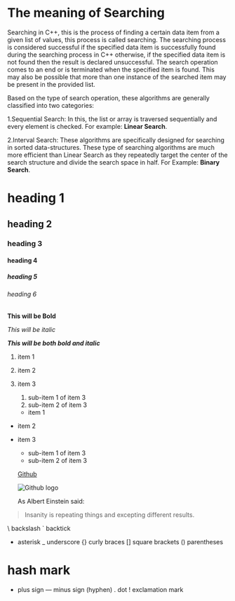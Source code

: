 # The meaning of Searching

Searching in C++, this is the process of finding a certain data item from a given list of values, this process is called searching. The searching process is considered successful if the specified data item is successfully found during the searching process in C++ otherwise, if the specified data item is not found then the result is declared unsuccessful. The search operation comes to an end or is terminated when the specified item is found. This may also be possible that more than one instance of the searched item may be present in the provided list.

Based on the type of search operation, these algorithms are generally classified into two categories:

1.Sequential Search: In this, the list or array is traversed sequentially and every element is checked. For example: **Linear Search**.

2.Interval Search: These algorithms are specifically designed for searching in sorted data-structures. These type of searching algorithms are much more efficient than Linear Search as they repeatedly target the center of the search structure and divide the search space in half. For Example: **Binary Search**.





# heading 1
## heading 2
### heading 3
#### heading 4
##### heading 5
###### heading 6

**This will be Bold**

*This will be italic*

***This will be both bold and italic***

1. item 1
2. item 2
3. item 3
   1. sub-item 1 of item 3
   2. sub-item 2 of item 3
   
   * item 1
* item 2
* item 3
   * sub-item 1 of item 3
   * sub-item 2 of item 3
   
   [Github](https://www.github.com)
   
   ![Github logo](https://github.githubassets.com/images/modules/logos_page/GitHub-Mark.png)
   
   As Albert Einstein said:
> Insanity is repeating things and excepting different results.

\ backslash 
` backtick 
* asterisk 
_ underscore
{} curly braces 
[] square brackets 
() parentheses 
# hash mark 
+ plus sign 
— minus sign (hyphen) 
. dot 
! exclamation mark


